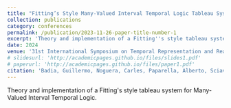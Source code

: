 ```yaml
---
title: "Fitting’s Style Many-Valued Interval Temporal Logic Tableau System: Theory and Implementation"
collection: publications
category: conferences
permalink: /publication/2023-11-26-paper-title-number-1
excerpt: 'Theory and implementation of a Fitting''s style tableau system for Many-Valued Interval Temporal Logic.'
date: 2024
venue: '31st International Symposium on Temporal Representation and Reasoning (TIME 2024), Montpellier, France, 28–30 October 2024.'
# slidesurl: 'http://academicpages.github.io/files/slides1.pdf'
# paperurl: 'http://academicpages.github.io/files/paper1.pdf'
citation: 'Badia, Guillermo, Noguera, Carles, Paparella, Alberto, Sciavicco, Guido, and Stan, Eduard I. (2024). &quot;Fitting’s Style Many-Valued Interval Temporal Logic Tableau System: Theory and Implementation.&quot; <i>31st International Symposium on Temporal Representation and Reasoning (TIME 2024), Montpellier, France, 28–30 October 2024.</i>. 1(1).'
---
```


Theory and implementation of a Fitting's style tableau system for Many-Valued Interval Temporal Logic.